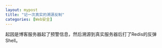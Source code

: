 ```yaml
---
layout: mypost
title: "记一次真实的溯源反制"
categories: [Web安全]
---
```


起因是博客服务器起了预警信息，然后溯源到真实服务器后打了Redis的反弹Shell。
